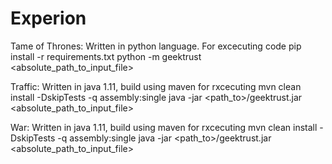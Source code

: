 # Experion

Tame of Thrones:
                Written in python language. 
                For excecuting code 
                  pip install -r requirements.txt
                  python -m geektrust <absolute_path_to_input_file>
               
Traffic:
        Written in java 1.11, build using maven
          for rxcecuting
            mvn clean install -DskipTests -q assembly:single
            java -jar <path_to>/geektrust.jar <absolute_path_to_input_file>

War:
    Written in java 1.11, build using maven
    for rxcecuting
      mvn clean install -DskipTests -q assembly:single
      java -jar <path_to>/geektrust.jar <absolute_path_to_input_file>
